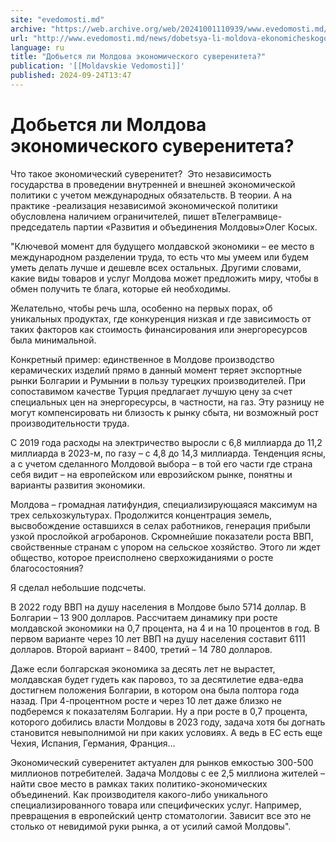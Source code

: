 ```yaml
---
site: "evedomosti.md"
archive: "https://web.archive.org/web/20241001110939/www.evedomosti.md/news/dobetsya-li-moldova-ekonomicheskogo-suvereniteta"
url: "http://www.evedomosti.md/news/dobetsya-li-moldova-ekonomicheskogo-suvereniteta"
language: ru
title: "Добьется ли Молдова экономического суверенитета?"
publication: '[[Moldavskie Vedomosti]]'
published: 2024-09-24T13:47
---
```


# Добьется ли Молдова экономического суверенитета?

Что такое экономический суверенитет?  Это независимость государства в проведении внутренней и внешней экономической политики с учетом международных обязательств. В теории. А на практике -реализация независимой экономической политики обусловлена наличием ограничителей, пишет вТелеграмвице-председатель партии «Развития и объединения Молдовы»Олег Косых.

"Ключевой момент для будущего молдавской экономики – ее место в международном разделении труда, то есть что мы умеем или будем уметь делать лучше и дешевле всех остальных. Другими словами, какие виды товаров и услуг Молдова может предложить миру, чтобы в обмен получить те блага, которые ей необходимы.

Желательно, чтобы речь шла, особенно на первых порах, об уникальных продуктах, где конкуренция низкая и где зависимость от таких факторов как стоимость финансирования или энергоресурсов была минимальной.

Конкретный пример: единственное в Молдове производство керамических изделий прямо в данный момент теряет экспортные рынки Болгарии и Румынии в пользу турецких производителей. При сопоставимом качестве Турция предлагает лучшую цену за счет специальных цен на энергоресурсы, в частности, на газ. Эту разницу не могут компенсировать ни близость к рынку сбыта, ни возможный рост производительности труда.

С 2019 года расходы на электричество выросли с 6,8 миллиарда до 11,2 миллиарда в 2023-м, по газу – с 4,8 до 14,3 миллиарда. Тенденция ясны, а с учетом сделанного Молдовой выбора – в той его части где страна себя видит – на европейском или еврозийском рынке, понятны и варианты развития экономики.

Молдова – громадная латифундия, специализирующаяся максимум на трех сельхозкультурах. Продолжится концентрация земель, высвобождение оставшихся в селах работников, генерация прибыли узкой прослойкой агробаронов. Скромнейшие показатели роста ВВП, свойственные странам с упором на сельское хозяйство. Этого ли ждет общество, которое преисполнено сверхожиданиями о росте благосостояния?

Я сделал небольшие подсчеты.

В 2022 году ВВП на душу населения в Молдове было 5714 доллар. В Болгарии – 13 900 долларов. Рассчитаем динамику при росте молдавской экономики на 0,7 процента, на 4 и на 10 процентов в год. В первом варианте через 10 лет ВВП на душу населения составит 6111 долларов. Второй вариант – 8400, третий – 14 780 долларов.

Даже если болгарская экономика за десять лет не вырастет, молдавская будет гудеть как паровоз, то за десятилетие едва-едва достигнем положения Болгарии, в котором она была полтора года назад. При 4-процентном росте и через 10 лет даже близко не подберемся к показателям Болгарии. Ну а при росте в 0,7 процента, которого добились власти Молдовы в 2023 году, задача хотя бы догнать становится невыполнимой ни при каких условиях. А ведь в ЕС есть еще Чехия, Испания, Германия, Франция…

Экономический суверенитет актуален для рынков емкостью 300-500 миллионов потребителей. Задача Молдовы с ее 2,5 миллиона жителей – найти свое место в рамках таких политико-экономических объединений. Как производителя какого-либо уникального специализированного товара или специфических услуг. Например, превращения в европейский центр стоматологии. Зависит все это не столько от невидимой руки рынка, а от усилий самой Молдовы".